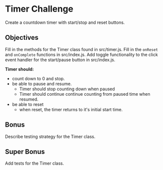 # Timer Challenge

Create a countdown timer with start/stop and reset buttons.

## Objectives

Fill in the methods for the Timer class found in src/timer.js.
Fill in the `onReset` and `onComplete` functions in src/index.js.
Add toggle functionality to the click event handler for the start/pause button in src/index.js.

**Timer should:**
- count down to 0 and stop.
- be able to pause and resume.
  - Timer should stop counting down when paused
  - Timer should continue continue counting from paused time when resumed.
- be able to reset
  - when reset, the timer returns to it's initial start time.

## Bonus
Describe testing strategy for the Timer class.

## Super Bonus
Add tests for the Timer class.
